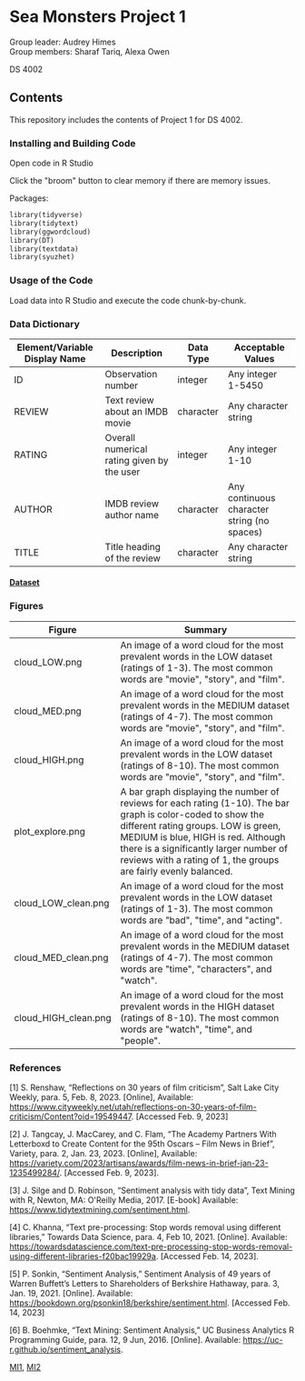 # Sea Monsters Project 1
Group leader: Audrey Himes    
Group members: Sharaf Tariq, Alexa Owen

DS 4002

## Contents
This repository includes the contents of Project 1 for DS 4002. 

### Installing and Building Code
Open code in R Studio

Click the "broom" button to clear memory if there are memory issues.

Packages:
```markdown
library(tidyverse)
library(tidytext)
library(ggwordcloud)
library(DT)
library(textdata)
library(syuzhet)
```

### Usage of the Code
Load data into R Studio and execute the code chunk-by-chunk.

### Data Dictionary

| Element/Variable Display Name| Description| Data Type| Acceptable Values|                   
|------------------------------|------------|----------|------------------|
| ID | Observation number | integer | Any integer 1-5450 |
| REVIEW | Text review about an IMDB movie | character | Any character string |
| RATING | Overall numerical rating given by the user | integer | Any integer 1-10 |
| AUTHOR | IMDB review author name | character | Any continuous character string (no spaces) |
| TITLE | Title heading of the review | character | Any character string |

#### [Dataset](https://www.kaggle.com/datasets/darshan1504/imdb-movie-reviews-2021?select=IMDB_Movies_2021.db)

### Figures

| Figure | Summary |
|--------|---------|
| cloud_LOW.png | An image of a word cloud for the most prevalent words in the LOW dataset (ratings of 1-3). The most common words are "movie", "story", and "film". |
| cloud_MED.png | An image of a word cloud for the most prevalent words in the MEDIUM dataset (ratings of 4-7). The most common words are "movie", "story", and "film". |
| cloud_HIGH.png | An image of a word cloud for the most prevalent words in the LOW dataset (ratings of 8-10). The most common words are "movie", "story", and "film". |
| plot_explore.png | A bar graph displaying the number of reviews for each rating (1-10). The bar graph is color-coded to show the different rating groups. LOW is green, MEDIUM is blue, HIGH is red. Although there is a significantly larger number of reviews with a rating of 1, the groups are fairly evenly balanced. |
| cloud_LOW_clean.png | An image of a word cloud for the most prevalent words in the LOW dataset (ratings of 1-3). The most common words are "bad", "time", and "acting". |
| cloud_MED_clean.png | An image of a word cloud for the most prevalent words in the MEDIUM dataset (ratings of 4-7). The most common words are "time", "characters", and "watch". |
| cloud_HIGH_clean.png | An image of a word cloud for the most prevalent words in the HIGH dataset (ratings of 8-10). The most common words are "watch", "time", and "people". |


### References
[1] S. Renshaw, “Reflections on 30 years of film criticism”, Salt Lake City Weekly, para. 5, Feb. 8, 2023. [Online], Available: https://www.cityweekly.net/utah/reflections-on-30-years-of-film-criticism/Content?oid=19549447. [Accessed Feb. 9, 2023] 

[2] J. Tangcay, J. MacCarey, and C. Flam, “The Academy Partners With Letterboxd to Create Content for the 95th Oscars – Film News in Brief”, Variety, para. 2, Jan. 23, 2023. [Online], Available: https://variety.com/2023/artisans/awards/film-news-in-brief-jan-23-1235499284/. [Accessed Feb. 9, 2023].

[3] J. Silge and D. Robinson, “Sentiment analysis with tidy data”, Text Mining with R, Newton, MA: O'Reilly Media, 2017. [E-book] Available: https://www.tidytextmining.com/sentiment.html.

[4] C. Khanna, “Text pre-processing: Stop words removal using different libraries,” Towards Data Science, para. 4, Feb 10, 2021. [Online]. Available: https://towardsdatascience.com/text-pre-processing-stop-words-removal-using-different-libraries-f20bac19929a. [Accessed Feb. 14, 2023].

[5] P. Sonkin, “Sentiment Analysis,” Sentiment Analysis of 49 years of Warren Buffett’s Letters to Shareholders of Berkshire Hathaway, para. 3, Jan. 19, 2021. [Online]. Available: https://bookdown.org/psonkin18/berkshire/sentiment.html. [Accessed Feb. 14, 2023]

[6] B. Boehmke, “Text Mining: Sentiment Analysis,” UC Business Analytics R Programming Guide, para. 12, 9 Jun, 2016. [Online]. Available: https://uc-r.github.io/sentiment_analysis.

[MI1](https://github.com/ahimes9/DS4002_GroupWork/blob/main/Project_1/DS%204002%20-%20MI1.pdf), [MI2](https://github.com/ahimes9/DS4002_GroupWork/blob/main/Project_1/DS%204002%20-%20MI2.pdf)
